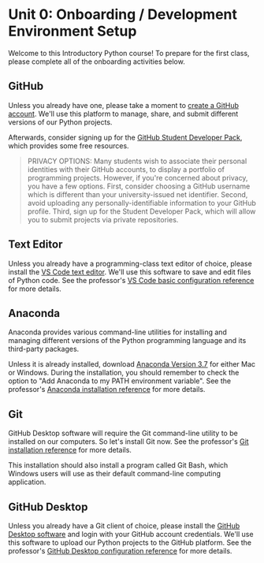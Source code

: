 # Unit 0: Onboarding / Development Environment Setup

Welcome to this Introductory Python course! To prepare for the first class, please complete all of the onboarding activities below.

## GitHub

Unless you already have one, please take a moment to [create a GitHub account](https://github.com/). We'll use this platform to manage, share, and submit different versions of our Python projects.

Afterwards, consider signing up for the [GitHub Student Developer Pack](https://education.github.com/pack), which provides some free resources.

> PRIVACY OPTIONS: Many students wish to associate their personal identities with their GitHub accounts, to display a portfolio of programming projects. However, if you're concerned about privacy, you have a few options. First, consider choosing a GitHub username which is different than your university-issued net identifier. Second, avoid uploading any personally-identifiable information to your GitHub profile. Third, sign up for the Student Developer Pack, which will allow you to submit projects via private repositories.

## Text Editor

Unless you already have a programming-class text editor of choice, please install the [VS Code text editor](https://code.visualstudio.com/). We'll use this software to save and edit files of Python code. See the professor's [VS Code basic configuration reference](/notes/devtools/vs-code.md#basic-configuration) for more details.

## Anaconda

Anaconda provides various command-line utilities for installing and managing different versions of the Python programming language and its third-party packages.

Unless it is already installed, download [Anaconda Version 3.7](https://www.anaconda.com/download) for either Mac or Windows. During the installation, you should remember to check the option to "Add Anaconda to my PATH environment variable". See the professor's [Anaconda installation reference](/notes/clis/conda.md#installation) for more details.

## Git

GitHub Desktop software will require the Git command-line utility to be installed on our computers. So let's install Git now. See the professor's [Git installation reference](/notes/clis/git.md#installation) for more details.

This installation should also install a program called Git Bash, which Windows users will use as their default command-line computing application.

## GitHub Desktop

Unless you already have a Git client of choice, please install the [GitHub Desktop software](https://desktop.github.com/) and login with your GitHub account credentials. We'll use this software to upload our Python projects to the GitHub platform. See the professor's [GitHub Desktop configuration reference](/notes/devtools/github-desktop.md#configuration) for more details.
